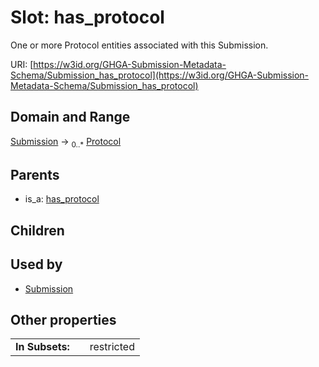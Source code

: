 
# Slot: has_protocol


One or more Protocol entities associated with this Submission.

URI: [https://w3id.org/GHGA-Submission-Metadata-Schema/Submission_has_protocol](https://w3id.org/GHGA-Submission-Metadata-Schema/Submission_has_protocol)


## Domain and Range

[Submission](Submission.md) &#8594;  <sub>0..\*</sub> [Protocol](Protocol.md)

## Parents

 *  is_a: [has_protocol](has_protocol.md)

## Children


## Used by

 * [Submission](Submission.md)

## Other properties

|  |  |  |
| --- | --- | --- |
| **In Subsets:** | | restricted |

